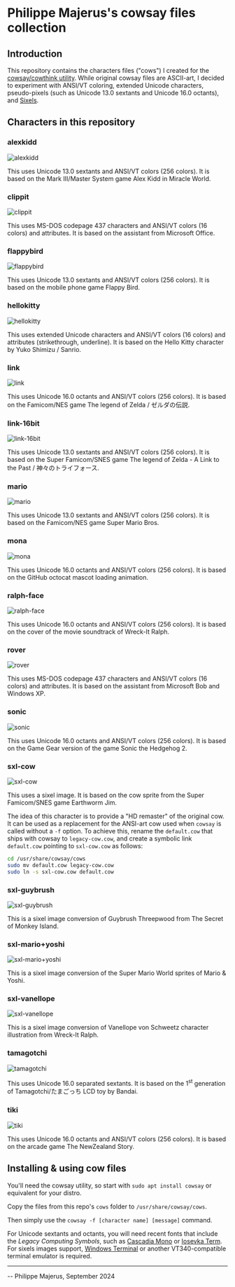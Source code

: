 # Philippe Majerus's cowsay files collection


## Introduction

This repository contains the characters files ("cows") I created for the [cowsay/cowthink utility](https://en.wikipedia.org/wiki/Cowsay).
While original cowsay files are ASCII-art, I decided to experiment with ANSI/VT coloring, extended Unicode characters, pseudo-pixels (such as Unicode 13.0 sextants and Unicode 16.0 octants), and [Sixels](https://en.wikipedia.org/wiki/Sixel).



## Characters in this repository


### alexkidd
![alexkidd](images/alexkidd.png)

This uses Unicode 13.0 sextants and ANSI/VT colors (256 colors).
It is based on the Mark III/Master System game Alex Kidd in Miracle World.


### clippit
![clippit](images/clippit.png)

This uses MS-DOS codepage 437 characters and ANSI/VT colors (16 colors) and attributes.
It is based on the assistant from Microsoft Office.


### flappybird
![flappybird](images/flappybird.png)

This uses Unicode 13.0 sextants and ANSI/VT colors (256 colors).
It is based on the mobile phone game Flappy Bird.


### hellokitty
![hellokitty](images/hellokitty.png)

This uses extended Unicode characters and ANSI/VT colors (16 colors) and attributes (strikethrough, underline).
It is based on the Hello Kitty character by Yuko Shimizu / Sanrio.


### link
![link](images/link.png)

This uses Unicode 16.0 octants and ANSI/VT colors (256 colors).
It is based on the Famicom/NES game The legend of Zelda / ゼルダの伝説.


### link-16bit
![link-16bit](images/link-16bit.png)

This uses Unicode 13.0 sextants and ANSI/VT colors (256 colors).
It is based on the Super Famicom/SNES game The legend of Zelda - A Link to the Past / 神々のトライフォース.


### mario
![mario](images/mario.png)

This uses Unicode 13.0 sextants and ANSI/VT colors (256 colors).
It is based on the Famicom/NES game Super Mario Bros.


### mona
![mona](images/mona.png)

This uses Unicode 16.0 octants and ANSI/VT colors (256 colors).
It is based on the GitHub octocat mascot loading animation.


### ralph-face
![ralph-face](images/ralph-face.png)

This uses Unicode 16.0 octants and ANSI/VT colors (256 colors).
It is based on the cover of the movie soundtrack of Wreck-It Ralph.


### rover
![rover](images/rover.png)

This uses MS-DOS codepage 437 characters and ANSI/VT colors (16 colors) and attributes.
It is based on the assistant from Microsoft Bob and Windows XP.


### sonic
![sonic](images/sonic.png)

This uses Unicode 16.0 octants and ANSI/VT colors (256 colors).
It is based on the Game Gear version of the game Sonic the Hedgehog 2.


### sxl-cow
![sxl-cow](images/sxl-cow.png)

This uses a sixel image.
It is based on the cow sprite from the Super Famicom/SNES game Earthworm Jim.

The idea of this character is to provide a "HD remaster" of the original cow.
It can be used as a replacement for the ANSI-art cow used when `cowsay` is called without a `-f` option. To achieve this, rename the `default.cow` that ships with cowsay to `legacy-cow.cow`, and create a symbolic link `default.cow` pointing to `sxl-cow.cow` as follows:
```bash
cd /usr/share/cowsay/cows
sudo mv default.cow legacy-cow.cow
sudo ln -s sxl-cow.cow default.cow
```


### sxl-guybrush
![sxl-guybrush](images/sxl-guybrush.png)

This is a sixel image conversion of Guybrush Threepwood from The Secret of Monkey Island.


### sxl-mario+yoshi
![sxl-mario+yoshi](images/sxl-mario+yoshi.png)

This is a sixel image conversion of the Super Mario World sprites of Mario & Yoshi.


### sxl-vanellope
![sxl-vanellope](images/sxl-vanellope.png)

This is a sixel image conversion of Vanellope von Schweetz character illustration from Wreck-It Ralph.


### tamagotchi
![tamagotchi](images/tamagotchi.png)

This uses Unicode 16.0 separated sextants.
It is based on the 1<sup>st</sup> generation of Tamagotchi/たまごっち LCD toy by Bandai.


### tiki
![tiki](images/tiki.png)

This uses Unicode 16.0 octants and ANSI/VT colors (256 colors).
It is based on the arcade game The NewZealand Story.



## Installing & using cow files
You'll need the cowsay utility, so start with `sudo apt install cowsay` or equivalent for your distro.

Copy the files from this repo's `cows` folder to  `/usr/share/cowsay/cows`.

Then simply use the `cowsay -f [character name] [message]` command.

For Unicode sextants and octants, you will need recent fonts that include the _Legacy Computing Symbols_, such as [Cascadia Mono](https://github.com/microsoft/cascadia-code) or [Iosevka Term](https://github.com/be5invis/Iosevka).
For sixels images support, [Windows Terminal](https://github.com/microsoft/terminal) or another VT340-compatible terminal emulator is required.

---

-- Philippe Majerus, September 2024
